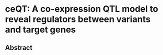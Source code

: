 # ceQT: A co-expression QTL model to reveal regulators between variants and target genes

## Abstract

